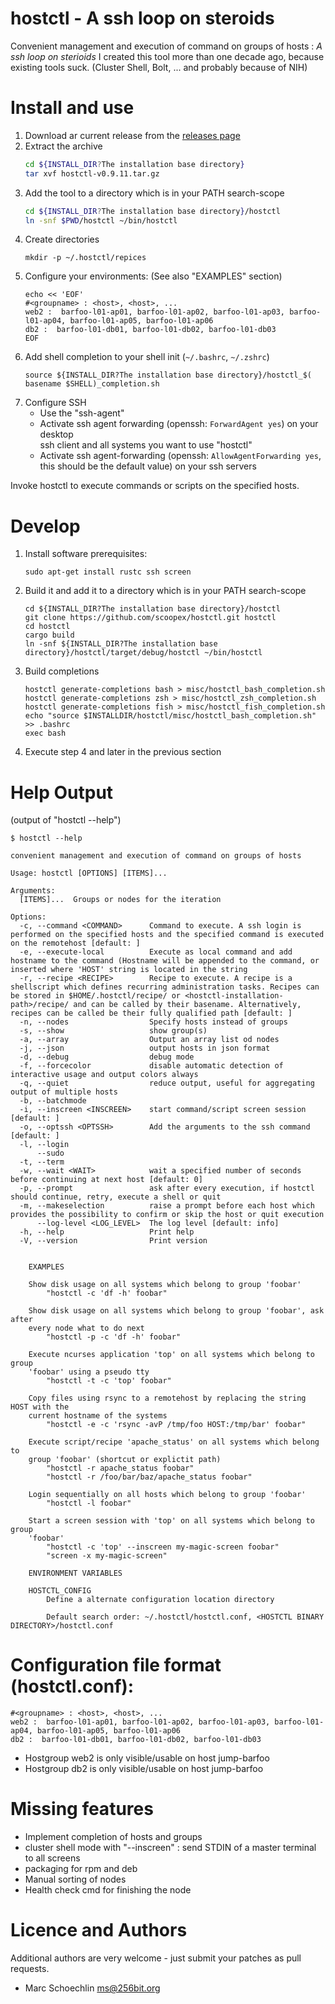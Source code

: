 hostctl - A ssh loop on steroids
===========

Convenient management and execution of command on groups of hosts : *A ssh loop on sterioids*
I created this tool more than one decade ago, because existing tools suck.
(Cluster Shell, Bolt, ... and probably because of NIH)

# Install and use

1. Download ar current release from the [releases page](https://github.com/scoopex/hostctl/releases)
2. Extract the archive 
   ```bash
   cd ${INSTALL_DIR?The installation base directory}
   tar xvf hostctl-v0.9.11.tar.gz
   ```
3. Add the tool to a directory which is in your PATH search-scope
   ```bash
   cd ${INSTALL_DIR?The installation base directory}/hostctl
   ln -snf $PWD/hostctl ~/bin/hostctl
   ```
4. Create directories
   ```
   mkdir -p ~/.hostctl/repices
   ```
5. Configure your environments:
   (See also "EXAMPLES" section)
    ```
    echo << 'EOF'
    #<groupname> : <host>, <host>, ...
    web2 :  barfoo-l01-ap01, barfoo-l01-ap02, barfoo-l01-ap03, barfoo-l01-ap04, barfoo-l01-ap05, barfoo-l01-ap06
    db2 :  barfoo-l01-db01, barfoo-l01-db02, barfoo-l01-db03
    EOF 
    ```
6. Add shell completion to your shell init
   (`~/.bashrc`, `~/.zshrc`)
   ```
   source ${INSTALL_DIR?The installation base directory}/hostctl_$( basename $SHELL)_completion.sh
   ```
6. Configure SSH
   * Use the "ssh-agent"
   * Activate ssh agent forwarding (openssh: `ForwardAgent yes`) on your desktop  
     ssh client and all systems you want to use "hostctl"
   * Activate ssh agent-forwarding (openssh: `AllowAgentForwarding yes`, this should be the default value)
     on your ssh servers 

Invoke hostctl to execute commands or scripts on the specified hosts.

# Develop

1. Install software prerequisites:
   ```
   sudo apt-get install rustc ssh screen 
   ```
2. Build it and add it to a directory which is in your PATH search-scope
   ```
   cd ${INSTALL_DIR?The installation base directory}/hostctl
   git clone https://github.com/scoopex/hostctl.git hostctl
   cd hostctl
   cargo build
   ln -snf ${INSTALL_DIR?The installation base directory}/hostctl/target/debug/hostctl ~/bin/hostctl
   ```
3. Build completions
   ```
   hostctl generate-completions bash > misc/hostctl_bash_completion.sh
   hostctl generate-completions zsh > misc/hostctl_zsh_completion.sh
   hostctl generate-completions fish > misc/hostctl_fish_completion.sh
   echo "source $INSTALLDIR/hostctl/misc/hostctl_bash_completion.sh" >> .bashrc
   exec bash
   ```
4. Execute step 4 and later in the previous section   

# Help Output

(output of "hostctl --help")
```
$ hostctl --help

convenient management and execution of command on groups of hosts

Usage: hostctl [OPTIONS] [ITEMS]...

Arguments:
  [ITEMS]...  Groups or nodes for the iteration

Options:
  -c, --command <COMMAND>      Command to execute. A ssh login is performed on the specified hosts and the specified command is executed on the remotehost [default: ]
  -e, --execute-local          Execute as local command and add hostname to the command (Hostname will be appended to the command, or inserted where 'HOST' string is located in the string
  -r, --recipe <RECIPE>        Recipe to execute. A recipe is a shellscript which defines recurring administration tasks. Recipes can be stored in $HOME/.hostctl/recipe/ or <hostctl-installation-path>/recipe/ and can be called by their basename. Alternatively, recipes can be called be their fully qualified path [default: ]
  -n, --nodes                  Specify hosts instead of groups
  -s, --show                   show group(s)
  -a, --array                  Output an array list od nodes
  -j, --json                   output hosts in json format
  -d, --debug                  debug mode
  -f, --forcecolor             disable automatic detection of interactive usage and output colors always
  -q, --quiet                  reduce output, useful for aggregating output of multiple hosts
  -b, --batchmode              
  -i, --inscreen <INSCREEN>    start command/script screen session [default: ]
  -o, --optssh <OPTSSH>        Add the arguments to the ssh command [default: ]
  -l, --login                  
      --sudo                   
  -t, --term                   
  -w, --wait <WAIT>            wait a specified number of seconds before continuing at next host [default: 0]
  -p, --prompt                 ask after every execution, if hostctl should continue, retry, execute a shell or quit
  -m, --makeselection          raise a prompt before each host which provides the possibility to confirm or skip the host or quit execution
      --log-level <LOG_LEVEL>  The log level [default: info]
  -h, --help                   Print help
  -V, --version                Print version


    EXAMPLES

    Show disk usage on all systems which belong to group 'foobar'
        "hostctl -c 'df -h' foobar"

    Show disk usage on all systems which belong to group 'foobar', ask after
    every node what to do next
        "hostctl -p -c 'df -h' foobar"

    Execute ncurses application 'top' on all systems which belong to group
    'foobar' using a pseudo tty
        "hostctl -t -c 'top' foobar"

    Copy files using rsync to a remotehost by replacing the string HOST with the
    current hostname of the systems
        "hostctl -e -c 'rsync -avP /tmp/foo HOST:/tmp/bar' foobar"

    Execute script/recipe 'apache_status' on all systems which belong to
    group 'foobar' (shortcut or explictit path)
        "hostctl -r apache_status foobar"
        "hostctl -r /foo/bar/baz/apache_status foobar"

    Login sequentially on all hosts which belong to group 'foobar'
        "hostctl -l foobar"

    Start a screen session with 'top' on all systems which belong to group
    'foobar'
        "hostctl -c 'top' --inscreen my-magic-screen foobar"
        "screen -x my-magic-screen"

    ENVIRONMENT VARIABLES

    HOSTCTL_CONFIG
        Define a alternate configuration location directory

        Default search order: ~/.hostctl/hostctl.conf, <HOSTCTL BINARY DIRECTORY>/hostctl.conf

```

# Configuration file format (hostctl.conf):
```
#<groupname> : <host>, <host>, ...
web2 :  barfoo-l01-ap01, barfoo-l01-ap02, barfoo-l01-ap03, barfoo-l01-ap04, barfoo-l01-ap05, barfoo-l01-ap06
db2 :  barfoo-l01-db01, barfoo-l01-db02, barfoo-l01-db03
```

 * Hostgroup web2 is only visible/usable on host jump-barfoo
 * Hostgroup db2 is only visible/usable on host jump-barfoo


# Missing features

- Implement completion of hosts and groups
- cluster shell mode with "--inscreen" : send STDIN of a master terminal to all screens
- packaging for rpm and deb
- Manual sorting of nodes
- Health check cmd for finishing the node

# Licence and Authors

Additional authors are very welcome - just submit your patches as pull requests.

 * Marc Schoechlin <ms@256bit.org>


